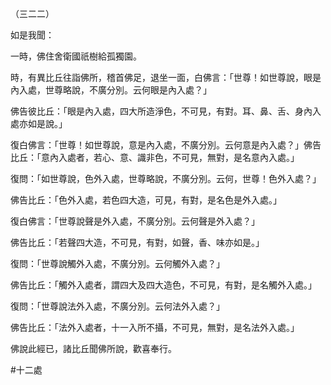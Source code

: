 （三二二）

如是我聞：

一時，佛住舍衛國祇樹給孤獨園。

時，有異比丘往詣佛所，稽首佛足，退坐一面，白佛言：「世尊！如世尊說，眼是內入處，世尊略說，不廣分別。云何眼是內入處？」

佛告彼比丘：「眼是內入處，四大所造淨色，不可見，有對。耳、鼻、舌、身內入處亦如是說。」

復白佛言：「世尊！如世尊說，意是內入處，不廣分別。云何意是內入處？」佛告比丘：「意內入處者，若心、意、識非色，不可見，無對，是名意內入處。」

復問：「如世尊說，色外入處，世尊略說，不廣分別。云何，世尊！色外入處？」

佛告比丘：「色外入處，若色四大造，可見，有對，是名色是外入處。」

復白佛言：「世尊說聲是外入處，不廣分別。云何聲是外入處？」

佛告比丘：「若聲四大造，不可見，有對，如聲，香、味亦如是。」

復問：「世尊說觸外入處，不廣分別。云何觸外入處？」

佛告比丘：「觸外入處者，謂四大及四大造色，不可見，有對，是名觸外入處。」

復問：「世尊說法外入處，不廣分別。云何法外入處？」

佛告比丘：「法外入處者，十一入所不攝，不可見，無對，是名法外入處。」

佛說此經已，諸比丘聞佛所說，歡喜奉行。



#十二處
